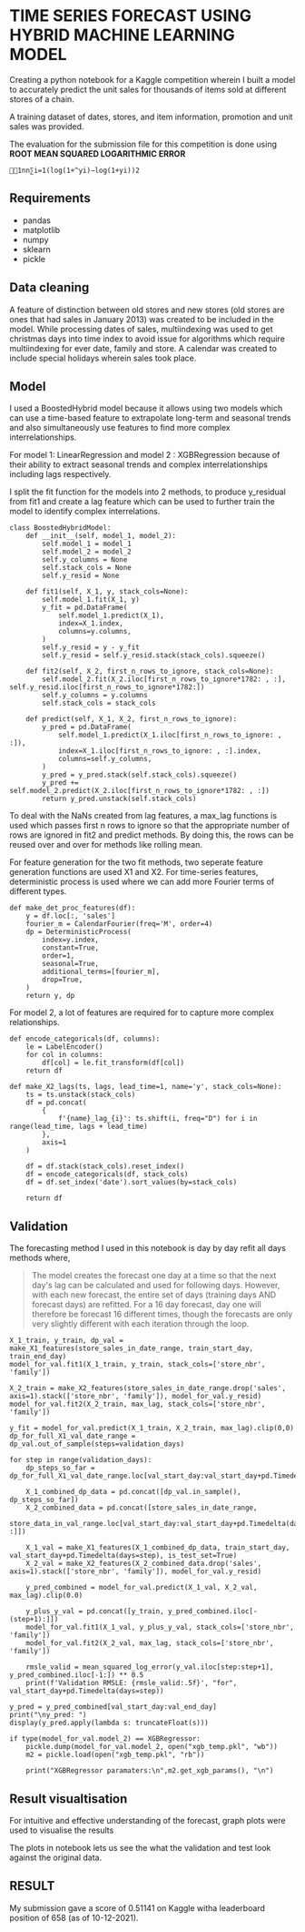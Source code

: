# TIME SERIES FORECAST USING HYBRID MACHINE LEARNING MODEL

Creating a python notebook for a Kaggle competition wherein I built a model to accurately predict the unit sales for thousands of items sold at different stores of a chain.

A training dataset of dates, stores, and item information, promotion and unit sales was provided.

The evaluation for the submission file for this competition is done using **ROOT MEAN SQUARED LOGARITHMIC ERROR**

	⎷1nn∑i=1(log(1+^yi)−log(1+yi))2

## Requirements

 - pandas
 - matplotlib
 - numpy
 - sklearn
 - pickle

## Data cleaning
A feature of distinction between old stores and new stores (old stores are ones that had sales in January 2013) was created to be included in the model.  While processing dates of sales, multiindexing was used to get christmas days into time index to avoid issue for algorithms which require multiindexing for ever date, family and store. A calendar was created to include special holidays wherein sales took place.

## Model
I used a BoostedHybrid model because it allows using two models which can use a time-based feature to extrapolate long-term and seasonal trends and also simultaneously use features to find more complex interrelationships.

For model 1: LinearRegression and model 2 : XGBRegression
because of their ability to extract seasonal trends and complex interrelationships including lags respectively.

I split the fit function for the models into 2 methods, to produce y_residual from fit1 and create a lag feature which can be used to further train the model to identify complex interrelations.

    class BoostedHybridModel:
	    def __init__(self, model_1, model_2):
	        self.model_1 = model_1
	        self.model_2 = model_2
	        self.y_columns = None
	        self.stack_cols = None
	        self.y_resid = None

	    def fit1(self, X_1, y, stack_cols=None):
	        self.model_1.fit(X_1, y) 
	        y_fit = pd.DataFrame(
	            self.model_1.predict(X_1), 
	            index=X_1.index,
	            columns=y.columns,
	        )
	        self.y_resid = y - y_fit 
	        self.y_resid = self.y_resid.stack(stack_cols).squeeze()  
	        
	    def fit2(self, X_2, first_n_rows_to_ignore, stack_cols=None):
	        self.model_2.fit(X_2.iloc[first_n_rows_to_ignore*1782: , :], self.y_resid.iloc[first_n_rows_to_ignore*1782:]) 
	        self.y_columns = y.columns 
	        self.stack_cols = stack_cols 

	    def predict(self, X_1, X_2, first_n_rows_to_ignore):
	        y_pred = pd.DataFrame(
	            self.model_1.predict(X_1.iloc[first_n_rows_to_ignore: , :]),
	            index=X_1.iloc[first_n_rows_to_ignore: , :].index,
	            columns=self.y_columns,
	        )
	        y_pred = y_pred.stack(self.stack_cols).squeeze()  
	        y_pred += self.model_2.predict(X_2.iloc[first_n_rows_to_ignore*1782: , :]) 
	        return y_pred.unstack(self.stack_cols)

To deal with the NaNs created from lag features, a max_lag functions is used which passes first n rows to ignore so that the appropriate number of rows are ignored in fit2 and predict methods. By doing this, the rows can be reused over and over for methods like rolling mean.

For feature generation for the two fit methods, two seperate feature generation functions are used X1 and X2.
For time-series features, deterministic process is used where we can add more Fourier terms of different types.

    def make_det_proc_features(df):
	    y = df.loc[:, 'sales']
	    fourier_m = CalendarFourier(freq='M', order=4)
	    dp = DeterministicProcess(
	        index=y.index,
	        constant=True,
	        order=1,
	        seasonal=True,
	        additional_terms=[fourier_m],
	        drop=True,
	    )
	    return y, dp

For model 2, a lot of features are required for to capture more complex relationships.

    def encode_categoricals(df, columns):
	    le = LabelEncoder()
	    for col in columns:
	        df[col] = le.fit_transform(df[col])
	    return df
    
    def make_X2_lags(ts, lags, lead_time=1, name='y', stack_cols=None):
	    ts = ts.unstack(stack_cols)
	    df = pd.concat(
	        {
	            f'{name}_lag_{i}': ts.shift(i, freq="D") for i in range(lead_time, lags + lead_time)
	        },
	        axis=1
	    )

	    df = df.stack(stack_cols).reset_index()
	    df = encode_categoricals(df, stack_cols)
	    df = df.set_index('date').sort_values(by=stack_cols)

	    return df

## Validation

The forecasting method I used in this notebook is day by day refit all days methods where,

> The model creates the forecast one day at a time so that the next day's lag can be calculated and used for following days. However, with each new forecast, the entire set of days (training days AND forecast days) are refitted. For a 16 day forecast, day one will therefore be forecast 16 different times, though the forecasts are only very slightly different with each iteration through the loop.

    X_1_train, y_train, dp_val = make_X1_features(store_sales_in_date_range, train_start_day, train_end_day)
    model_for_val.fit1(X_1_train, y_train, stack_cols=['store_nbr', 'family'])

    X_2_train = make_X2_features(store_sales_in_date_range.drop('sales', axis=1).stack(['store_nbr', 'family']), model_for_val.y_resid)
    model_for_val.fit2(X_2_train, max_lag, stack_cols=['store_nbr', 'family'])

    y_fit = model_for_val.predict(X_1_train, X_2_train, max_lag).clip(0,0)
    dp_for_full_X1_val_date_range = dp_val.out_of_sample(steps=validation_days)

    for step in range(validation_days):
        dp_steps_so_far = dp_for_full_X1_val_date_range.loc[val_start_day:val_start_day+pd.Timedelta(days=step),:]

        X_1_combined_dp_data = pd.concat([dp_val.in_sample(), dp_steps_so_far])
        X_2_combined_data = pd.concat([store_sales_in_date_range,
                                       store_data_in_val_range.loc[val_start_day:val_start_day+pd.Timedelta(days=step), :]])
        
        X_1_val = make_X1_features(X_1_combined_dp_data, train_start_day, val_start_day+pd.Timedelta(days=step), is_test_set=True)
        X_2_val = make_X2_features(X_2_combined_data.drop('sales', axis=1).stack(['store_nbr', 'family']), model_for_val.y_resid)

        y_pred_combined = model_for_val.predict(X_1_val, X_2_val, max_lag).clip(0.0)

        y_plus_y_val = pd.concat([y_train, y_pred_combined.iloc[-(step+1):]])
        model_for_val.fit1(X_1_val, y_plus_y_val, stack_cols=['store_nbr', 'family'])
        model_for_val.fit2(X_2_val, max_lag, stack_cols=['store_nbr', 'family'])

        rmsle_valid = mean_squared_log_error(y_val.iloc[step:step+1], y_pred_combined.iloc[-1:]) ** 0.5
        print(f'Validation RMSLE: {rmsle_valid:.5f}', "for", val_start_day+pd.Timedelta(days=step))

    y_pred = y_pred_combined[val_start_day:val_end_day]
    print("\ny_pred: ")
    display(y_pred.apply(lambda s: truncateFloat(s)))

    if type(model_for_val.model_2) == XGBRegressor:
        pickle.dump(model_for_val.model_2, open("xgb_temp.pkl", "wb"))
        m2 = pickle.load(open("xgb_temp.pkl", "rb"))

        print("XGBRegressor paramaters:\n",m2.get_xgb_params(), "\n")


## Result visualtisation
For intuitive and effective understanding of the forecast, graph plots were used to visualise the results

The plots in notebook lets us see the what the validation and test look against the original data.

## RESULT
My submission gave a score of 0.51141 on Kaggle witha leaderboard position of 658 (as of 10-12-2021).

